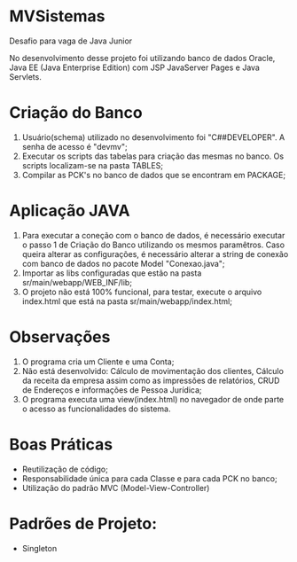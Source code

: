 # MVSistemas
Desafio para vaga de Java Junior

No desenvolvimento desse projeto foi utilizando banco de dados Oracle, Java EE (Java Enterprise Edition) com JSP JavaServer Pages e Java Servlets.
# Criação do Banco
1. Usuário(schema) utilizado no desenvolvimento foi "C##DEVELOPER". A senha de acesso é "devmv";
2. Executar os scripts das tabelas para criação das mesmas no banco. Os scripts localizam-se na pasta TABLES;
3. Compilar as PCK's no banco de dados que se encontram em PACKAGE;
# Aplicação JAVA
1. Para executar a coneção com o banco de dados, é necessário executar o passo 1 de Criação do Banco utilizando os mesmos paramêtros. Caso queira alterar as configurações, é necessário alterar a string de conexão com banco de dados no pacote Model "Conexao.java";
2. Importar as libs configuradas que estão na pasta sr/main/webapp/WEB_INF/lib;
3. O projeto não está 100% funcional, para testar, execute o arquivo index.html que está na pasta sr/main/webapp/index.html;
# Observações
1. O programa cria um Cliente e uma Conta;
2. Não está desenvolvido: Cálculo de movimentação dos clientes, Cálculo da receita da empresa assim como as impressões de relatórios, CRUD de Endereços e informações de Pessoa Jurídica;
3. O programa executa uma view(index.html) no navegador de onde parte o acesso as funcionalidades do sistema.
# Boas Práticas
- Reutilização de código;
- Responsabilidade única para cada Classe e para cada PCK no banco;
- Utilização do padrão MVC (Model-View-Controller)
# Padrões de Projeto:
- Singleton
